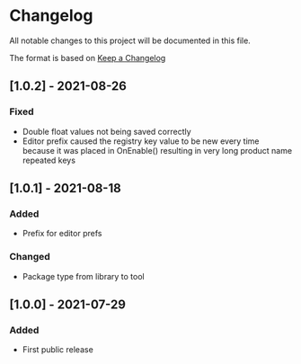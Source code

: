 # Changelog
All notable changes to this project will be documented in this file.

The format is based on [Keep a Changelog](https://keepachangelog.com/en/1.0.0/)

## [1.0.2] - 2021-08-26
### Fixed
- Double float values not being saved correctly
- Editor prefix caused the registry key value to be new every time because it was placed in OnEnable() resulting in very long product name repeated keys

## [1.0.1] - 2021-08-18
### Added
- Prefix for editor prefs
### Changed
- Package type from library to tool

## [1.0.0] - 2021-07-29
### Added
- First public release
